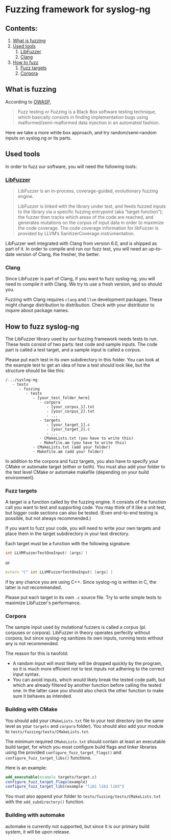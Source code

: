 # Fuzzing framework for syslog-ng

## Contents:
1. [What is fuzzing](#what-is-fuzzing)
2. [Used tools](#this-is-what-you-will-need)
   1. [LibFuzzer](#libfuzzer)
   2. [Clang](#clang)
3. [How to fuzz](#how-to-fuzz-syslog-ng)
   1. [Fuzz targets](#fuzz-targets)
   2. [Corpora](#corpora)


## What is fuzzing

According to [OWASP](https://owasp.org/www-community/Fuzzing),
> Fuzz testing or Fuzzing is a Black Box software testing technique, which basically consists in finding implementation bugs using malformed/semi-malformed data injection in an automated fashion.

Here we take a more white box approach, and try random/semi-random inputs on syslog.ng or its parts.

## Used tools

In order to fuzz our software, you will need the following tools:

### [LibFuzzer](https://llvm.org/docs/LibFuzzer.html#faq)

>LibFuzzer is an in-process, coverage-guided, evolutionary fuzzing engine.
> 
>LibFuzzer is linked with the library under test, and feeds fuzzed inputs to the library via a specific fuzzing entrypoint (aka “target function”); the fuzzer then tracks which areas of the code are reached, and generates mutations on the corpus of input data in order to maximize the code coverage. The code coverage information for libFuzzer is provided by LLVM’s SanitizerCoverage instrumentation.

LibFuzzer well integrated with Clang from version 6.0, and is shipped as part of it. In order to compile and run our fuzz test, you will need an up-to-date version of Clang, the fresher, the better.

### Clang

Since LibFuzzer is part of Clang, if you want to fuzz syslog-ng, you will need to compile it with Clang. We try to use a fresh version, and so should you.

Fuzzing with Clang requires `clang` and `llvm` development packages. These might change distribution to distribution. Check with your distributor to inquire about package names.

## How to fuzz syslog-ng

The LibFuzzer library used by our fuzzing framework needs tests to run. These tests consist of two parts: test code and sample inputs. The code part is called a test target, and a sample input is called a corpus.

Please put each test in its own subdirectory in this folder. You can look at the example test to get an idea of how a test should look like, but the structure should be like this:

```
/.../syslog-ng
   - tests
      - fuzzing
         - tests
            - [your_test_folder_here]
               - corpora
                  - [your_corpus_1].txt
                  - [your_corpus_2].txt
                  - ...
               - targets
                  - [your_target_1].c
                  - [your_target_2].c
                  - ...
               - CMakeLists.txt (you have to write this)
               - Makefile.am (you have to write this)
            - CMakeLists.txt (add your folder)
            - Makefile.am (add your folder)
```

In addition to the corpora and fuzz targets, you also have to specify your CMake or automake target (either or both). You must also add your folder to the test level CMake or automake makefile (depending on your build environment). 

### Fuzz targets

A target is a function called by the fuzzing engine. It consists of the function call you want to test and supporting code. You may think of it like a unit test, but bigger code sections can also be tested. (Even end-to-end testing is possible, but not always recommended.)

If you want to fuzz your code, you will need to write your own targets and place them in the target subdirectory in your test directory.

Each target must be a function with the following signature:

```c
int LLVMFuzzerTestOneInput( [args] )
```

or 

```c++
extern "C" int LLVMFuzzerTestOneInput( [args] )
```

if by any chance you are using C++. Since syslog-ng is written in C, the latter is not recommended.

Please put each target in its own `.c` source file. Try to write simple tests to maximize LibFuzzer's performance.

### Corpora

The sample input used by mutational fuzzers is called a corpus (pl. corpuses or corpora). LibFuzzer in theory operates perfectly without corpora, but since syslog-ng sanitizes its own inputs, running tests without any is not recommended.

The reason for this is twofold:
 * A random input will most likely will be dropped quickly by the program, so it is much more efficient not to test inputs not adhering to the correct input syntax.
 * You can avoid inputs, which would likely break the tested code path, but which are already filtered by another function before calling the tested one. In the latter case you should also check the other function to make sure it behaves as intended.

<!-- TODO write tutorial on writing corpora. -->

### Building with CMake

You should add your `CMakeLists.txt` file to your test directory (on the same level as your `targets` and `corpora` folder). You should also add your module to `tests/fuzzing/tests/CMakeLists.txt`.

The minimum required `CMakeLists.txt` should contain at least an executable build target, for which you most configure build flags and linker libraries using the provided `configure_fuzz_target_flags()` and `configure_fuzz_target_libs()` functions.

Here is an example:

```cmake
add_executable(example targets/target.c)
configure_fuzz_target_flags(example)
configure_fuzz_target_libs(example "lib1 lib2 lib3")
```

You must also append your folder to `tests/fuzzing/tests/CMakeLists.txt` with the `add_subdirectory()` function.

### Building with automake

automake is currently not supported, but since it is our primary build system, it will be upon release.


